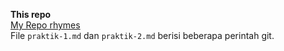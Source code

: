 __This repo__\
[My Repo rhymes](https://github.com/Fourthten/praxis-academy/tree/master/kemampuan-dasar/kemampuan-dasar-2/Repo%20Rhymes)\
File `praktik-1.md` dan `praktik-2.md` berisi beberapa perintah git.